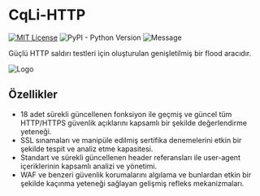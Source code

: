 
# CqLi-HTTP
[![MIT License](https://img.shields.io/badge/License-MIT-green.svg)](https://choosealicense.com/licenses/mit/)
![PyPI - Python Version](https://img.shields.io/badge/Python-3.7%2B-blue)
![Message](https://img.shields.io/badge/CqLi-HTTPv0.1-8A2BE2)

Güçlü HTTP saldırı testleri için oluşturulan genişletilmiş bir flood aracıdır.

![Logo](https://i.ibb.co/3mGcpjNd/cqli-http.jpg)

## Özellikler

- 18 adet sürekli güncellenen fonksiyon ile geçmiş ve güncel tüm HTTP/HTTPS güvenlik açıklarını kapsamlı bir şekilde değerlendirme yeteneği.
- SSL sınamaları ve manipüle edilmiş sertifika denemelerini etkin bir şekilde tespit ve analiz etme kapasitesi.
- Standart ve sürekli güncellenen header referansları ile user-agent içeriklerinin kapsamlı analizi ve yönetimi.
- WAF ve benzeri güvenlik korumalarını algılama ve bunlardan etkin bir şekilde kaçınma yeteneği sağlayan gelişmiş refleks mekanizmaları.

